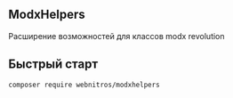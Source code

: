 ## ModxHelpers

Расширение возможностей для классов modx revolution

## Быстрый старт

```bash
composer require webnitros/modxhelpers
```
